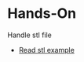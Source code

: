 # Hands-On

Handle stl file
* [Read stl example](https://github.com/tatpongkatanyukul/iDNAM/blob/main/HandsOn/ReadSTL.ipynb)
